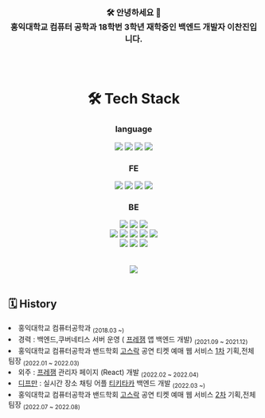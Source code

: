 <div align="center"><h3>🛠️ 안녕하세요 🙌<br>
홍익대학교 컴퓨터 공학과 18학번 3학년 재학중인 백엔드 개발자 이찬진입니다.</h3></div>


<br>
<br>
<div align="center"><h1>🛠️ Tech Stack</h1></div>
<div align="center">
  <h3>language</h3>
  <img src="https://img.shields.io/badge/C-A8B9CC?style=flat-square&logo=c&logoColor=white">
  <img src="https://img.shields.io/badge/C++-00599C?style=flat-square&logo=c%2B%2B&logoColor=white">
  <img src="https://img.shields.io/badge/JavaScript-F7DF1E?style=flat-square&logo=javascript&logoColor=black">
  <img src="https://img.shields.io/badge/TypeScript-3178C6?style=flat-square&logo=typescript&logoColor=white">
  <br>
  <h3>FE</h3>
  <img src="https://img.shields.io/badge/React-61DAFB?style=flat-square&logo=react&logoColor=black"> 
  <img src="https://img.shields.io/badge/Storybook-FF4785?style=flat-square&logo=storybook&logoColor=white">
  <img src="https://img.shields.io/badge/Redux-B42AED?style=flat-square&logo=redux&logoColor=white">
  <img src="https://img.shields.io/badge/Antd-297AEF?style=flat-square&logo=Ant Design&logoColor=white">
  <br>
  <h3>BE</h3>
  <img src="https://img.shields.io/badge/Express-000000?style=flat-square&logo=express&logoColor=white">
  <img src="https://img.shields.io/badge/Nestjs-D91313?style=flat-square&logo=nestjs&logoColor=white">
  <img src="https://img.shields.io/badge/MongoDB-47A248?style=flat-square&logo=MongoDB&logoColor=white">
  <br>
  <img src="https://img.shields.io/badge/Redis-DC382D?style=flat-square&logo=Redis&logoColor=white">
  <img src="https://img.shields.io/badge/RabbitMQ-FF6600?style=flat-square&logo=RabbitMQ&logoColor=white">
  <img src="https://img.shields.io/badge/Elasticsearch-005571?style=flat-square&logo=Elasticsearch&logoColor=white">
  <img src="https://img.shields.io/badge/Fluentd-0E83C8?style=flat-square&logo=Fluentd&logoColor=white">
  <img src="https://img.shields.io/badge/Nginx-009639?style=flat-square&logo=NGINX&logoColor=white">
  <br>
  <img src="https://img.shields.io/badge/Docker-2496ED?style=flat-square&logo=Docker&logoColor=white">
  <img src="https://img.shields.io/badge/Kubernetes-326CE5?style=flat-square&logo=Kubernetes&logoColor=white">
  <img src="http://is.am/5488">
  <br>
  <br>
  <br>
<a href="https://hits.seeyoufarm.com"><img src="https://hits.seeyoufarm.com/api/count/incr/badge.svg?url=https%3A%2F%2Fgithub.com%2FImNM&count_bg=%232AC1C9&title_bg=%23555555&icon=github.svg&icon_color=%23E7E7E7&title=hits&edge_flat=true"/></a>
  
</div>

<center></center>  
<br>

 ## 🗓 History 

  <div align=left>

  <li>홍익대학교 컴퓨터공학과 <sub>(2018.03 ~)</sub></li>
  <li>경력 : 백엔드,쿠버네티스 서버 운영 ( <a href="https://apps.apple.com/kr/app/%ED%94%84%EB%A0%88%EC%9E%BC-prezem/id1596210269">프레잼</a>  앱 백엔드 개발) <sub>(2021.09 ~ 2021.12)</sub></li>
  <li>홍익대학교 컴퓨터공학과 밴드학회 <a href="https://github.com/Gosrock">고스락</a> 공연 티켓 예매 웹 서비스 <a href="https://github.com/Gosrock/Ticket-Backend-21th">1차</a> 기획,전체 팀장 <sub>(2022.01 ~ 2022.03)</sub></li>
  <li>외주 : <a href="https://apps.apple.com/kr/app/%ED%94%84%EB%A0%88%EC%9E%BC-prezem/id1596210269">프레잼</a> 관리자 페이지 (React) 개발 <sub>(2022.02 ~ 2022.04)</sub></li>
  <li><a href="https://github.com/depromeet">디프만</a> : 실시간 장소 채팅 어플 <a href="https://apps.apple.com/kr/app/%ED%8B%B0%ED%82%A4%ED%83%80%EC%B9%B4-tikitaka/id1617831823">티키타카</a> 백엔드 개발 <sub>(2022.03 ~)</sub></li>
  
  <li>홍익대학교 컴퓨터공학과 밴드학회 <a href="https://github.com/Gosrock">고스락</a> 공연 티켓 예매 웹 서비스 <a href="https://github.com/Gosrock/Ticket-Backend-22th">2차</a> 기획,전체 팀장 <sub>(2022.07 ~ 2022.08)</sub></li>





